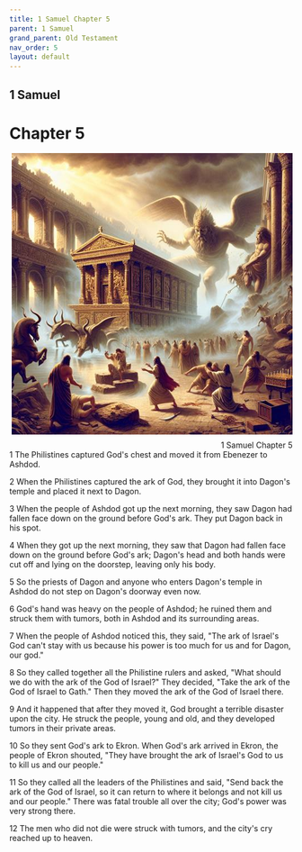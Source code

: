 ```yaml
---
title: 1 Samuel Chapter 5
parent: 1 Samuel
grand_parent: Old Testament
nav_order: 5
layout: default
---
```


## 1 Samuel

# Chapter 5

<div style="clear: both; text-align: right;">
    <img src="/assets/Image/1 Samuel/500/5.jpg" alt="1 Samuel Chapter 5" class="chapter-image" style="max-width: 100%; height: auto; float: right; margin: 0 0 10px 10px; padding-left: 10%;">
    <figcaption style="font-size: 14px;">1 Samuel Chapter 5</figcaption>
</div>
1 The Philistines captured God's chest and moved it from Ebenezer to Ashdod.

2 When the Philistines captured the ark of God, they brought it into Dagon's temple and placed it next to Dagon.

3 When the people of Ashdod got up the next morning, they saw Dagon had fallen face down on the ground before God's ark. They put Dagon back in his spot.

4 When they got up the next morning, they saw that Dagon had fallen face down on the ground before God's ark; Dagon's head and both hands were cut off and lying on the doorstep, leaving only his body.

5 So the priests of Dagon and anyone who enters Dagon's temple in Ashdod do not step on Dagon's doorway even now.

6 God's hand was heavy on the people of Ashdod; he ruined them and struck them with tumors, both in Ashdod and its surrounding areas.

7 When the people of Ashdod noticed this, they said, "The ark of Israel's God can't stay with us because his power is too much for us and for Dagon, our god."

8 So they called together all the Philistine rulers and asked, "What should we do with the ark of the God of Israel?" They decided, "Take the ark of the God of Israel to Gath." Then they moved the ark of the God of Israel there.

9 And it happened that after they moved it, God brought a terrible disaster upon the city. He struck the people, young and old, and they developed tumors in their private areas.

10 So they sent God's ark to Ekron. When God's ark arrived in Ekron, the people of Ekron shouted, "They have brought the ark of Israel's God to us to kill us and our people."

11 So they called all the leaders of the Philistines and said, "Send back the ark of the God of Israel, so it can return to where it belongs and not kill us and our people." There was fatal trouble all over the city; God's power was very strong there.

12 The men who did not die were struck with tumors, and the city's cry reached up to heaven.


